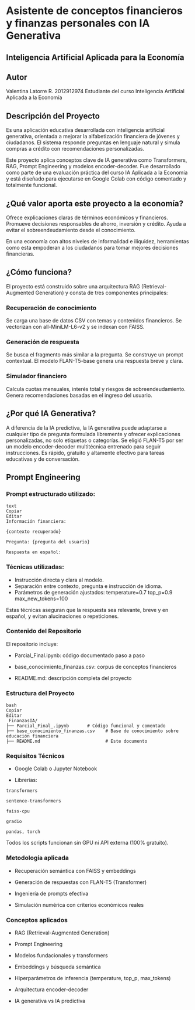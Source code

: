 # Asistente de conceptos financieros y finanzas personales con IA Generativa
##  Inteligencia Artificial Aplicada para la Economía
##  Autor
Valentina Latorre R. 2012912974
Estudiante del curso Inteligencia Artificial Aplicada a la Economía

##  Descripción del Proyecto
Es una aplicación educativa desarrollada con inteligencia artificial generativa, orientada a mejorar la alfabetización financiera de jóvenes y ciudadanos. El sistema responde preguntas en lenguaje natural y simula compras a crédito con recomendaciones personalizadas.

Este proyecto aplica conceptos clave de IA generativa como Transformers, RAG, Prompt Engineering y modelos encoder-decoder. Fue desarrollado como parte de una evaluación práctica del curso IA Aplicada a la Economía y está diseñado para ejecutarse en Google Colab con código comentado y totalmente funcional.

##  ¿Qué valor aporta este proyecto a la economía?
Ofrece explicaciones claras de términos económicos y financieros.
Promueve decisiones responsables de ahorro, inversión y crédito.
Ayuda a evitar el sobreendeudamiento desde el conocimiento.

En una economía con altos niveles de informalidad e iliquidez, herramientas como esta empoderan a los ciudadanos para tomar mejores decisiones financieras.

##  ¿Cómo funciona?
El proyecto está construido sobre una arquitectura RAG (Retrieval-Augmented Generation) y consta de tres componentes principales:

### Recuperación de conocimiento
Se carga una base de datos CSV con temas y contenidos financieros.
Se vectorizan con all-MiniLM-L6-v2 y se indexan con FAISS.

### Generación de respuesta
Se busca el fragmento más similar a la pregunta.
Se construye un prompt contextual.
El modelo FLAN-T5-base genera una respuesta breve y clara.

### Simulador financiero
Calcula cuotas mensuales, interés total y riesgos de sobreendeudamiento.
Genera recomendaciones basadas en el ingreso del usuario.

##  ¿Por qué IA Generativa?
A diferencia de la IA predictiva, la IA generativa puede adaptarse a cualquier tipo de pregunta formulada libremente y ofrecer explicaciones personalizadas, no solo etiquetas o categorías.
Se eligió FLAN-T5 por ser un modelo encoder-decoder multitécnica entrenado para seguir instrucciones. Es rápido, gratuito y altamente efectivo para tareas educativas y de conversación.

##  Prompt Engineering
###  Prompt estructurado utilizado:
```
text
Copiar
Editar
Información financiera:

{contexto recuperado}

Pregunta: {pregunta del usuario}

Respuesta en español:
```

###  Técnicas utilizadas:
- Instrucción directa y clara al modelo.
- Separación entre contexto, pregunta e instrucción de idioma.
- Parámetros de generación ajustados:
temperature=0.7
top_p=0.9
max_new_tokens=100

Estas técnicas aseguran que la respuesta sea relevante, breve y en español, y evitan alucinaciones o repeticiones.

### Contenido del Repositorio
El repositorio incluye:

- Parcial_Final.ipynb: código documentado paso a paso

-  base_conocimiento_finanzas.csv: corpus de conceptos financieros

-  README.md: descripción completa del proyecto


###  Estructura del Proyecto
```
bash
Copiar
Editar
 FinanzasIA/
├── Parcial_Final_.ipynb       # Código funcional y comentado
├── base_conocimiento_finanzas.csv    # Base de conocimiento sobre educación financiera
├── README.md                         # Este documento
```

###  Requisitos Técnicos

- Google Colab o Jupyter Notebook

- Librerías:

`transformers`

`sentence-transformers`

`faiss-cpu`

`gradio`

`pandas, torch`

Todos los scripts funcionan sin GPU ni API externa (100% gratuito).

###  Metodología aplicada
- Recuperación semántica con FAISS y embeddings

- Generación de respuestas con FLAN-T5 (Transformer)

- Ingeniería de prompts efectiva

- Simulación numérica con criterios económicos reales

###  Conceptos aplicados
- RAG (Retrieval-Augmented Generation)

- Prompt Engineering

- Modelos fundacionales y transformers

- Embeddings y búsqueda semántica

- Hiperparámetros de inferencia (temperature, top_p, max_tokens)

- Arquitectura encoder-decoder

- IA generativa vs IA predictiva



